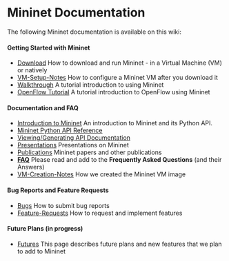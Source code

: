 Mininet Documentation
============

The following Mininet documentation is available on this wiki:

#### Getting Started with Mininet
* [Download](Download) How to download and run Mininet - in a Virtual Machine (VM) or natively
* [VM-Setup-Notes](VM-Setup-Notes) How to configure a Mininet VM after you download it
* [Walkthrough](Walkthrough) A tutorial introduction to using Mininet
* [OpenFlow Tutorial](http://www.openflow.org/wk/index.php/OpenFlow_Tutorial) A tutorial introduction to OpenFlow using Mininet

#### Documentation and FAQ
* [Introduction to Mininet](Introduction-to-Mininet) An introduction to Mininet and its Python API.
* [Mininet Python API Reference](http://mininet.github.com/api/hierarchy.html)
* [Viewing/Generating API Documentation](Mininet-API-Documentation)
* [Presentations](Presentations) Presentations on Mininet
* [Publications](Publications) Mininet papers and other publications
* **[FAQ](FAQ)** Please read and add to the **Frequently Asked Questions** (and their Answers)
* [VM-Creation-Notes](VM-Creation-Notes) How we created the Mininet VM image

#### Bug Reports and Feature Requests
* [Bugs](Bugs) How to submit bug reports
* [Feature-Requests](Feature-Requests) How to request and implement features

#### Future Plans (in progress)
* [Futures](Futures) This page describes future plans and new features that we plan to add to Mininet

<!-- comment this out since it's obsolete
* [Release-Plan](Release-Plan) Planning and task lists for Mininet releases
-->

